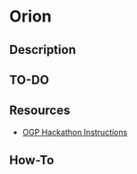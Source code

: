 # Orion

## Description

## TO-DO

## Resources
* [OGP Hackathon Instructions](https://github.com/ogp-summit-hackathon-sommet-pgo/Instructions#instructions-en)

## How-To
